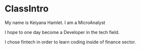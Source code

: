 # ClassIntro
My name is Keiyana Hamlet. I am a MicroAnalyst

I hope to one day become a Developer in the tech field.

I chose fintech in order to learn coding inside of finance sector. 
